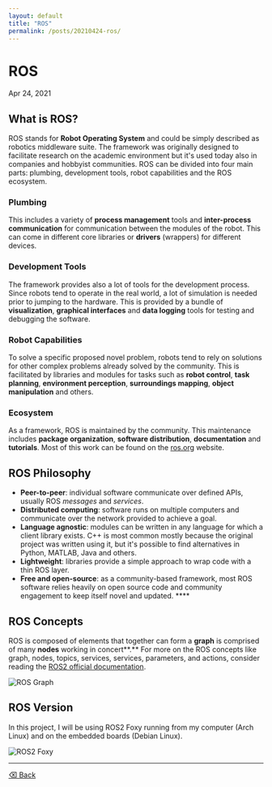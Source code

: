 ```yaml
---
layout: default
title: "ROS"
permalink: /posts/20210424-ros/
---
```


# ROS

Apr 24, 2021 

## What is ROS?

ROS stands for **Robot Operating System** and could be simply described as robotics middleware suite. The framework was originally designed to facilitate research on the academic environment but it's used today also in companies and hobbyist communities. ROS can be divided into four main parts: plumbing, development tools, robot capabilities and the ROS ecosystem.

### Plumbing

This includes a variety of **process management** tools and **inter-process communication** for communication between the modules of the robot. This can come in different core libraries or **drivers** (wrappers) for different devices.

### Development Tools

The framework provides also a lot of tools for the development process. Since robots tend to operate in the real world, a lot of simulation is needed prior to jumping to the hardware. This is provided by a bundle of **visualization**, **graphical interfaces** and **data logging** tools for testing and debugging the software.

### Robot Capabilities

To solve a specific proposed novel problem, robots tend to rely on solutions for other complex problems already solved by the community. This is facilitated by libraries and modules for tasks such as **robot control**, **task planning**, **environment perception**, **surroundings mapping**, **object manipulation** and others.

### Ecosystem

As a framework, ROS is maintained by the community. This maintenance includes **package organization**, **software distribution**, **documentation** and **tutorials**. Most of this work can be found on the [ros.org](http://ros.org) website.

## ROS Philosophy

- **Peer-to-peer**: individual software communicate over defined APIs, usually ROS *messages* and *services*.
- **Distributed computing**: software runs on multiple computers and communicate over the network provided to achieve a goal.
- **Language agnostic**: modules can be written in any language for which a client library exists. C++ is most common mostly because the original project was written using it, but it's possible to find alternatives in Python, MATLAB, Java and others.
- **Lightweight**: libraries provide a simple approach to wrap code with a thin ROS layer.
- **Free and open-source**: as a community-based framework, most ROS software relies heavily on open source code and community engagement to keep itself novel and updated.  ****

## ROS Concepts

ROS is composed of elements that together can form a **graph** is comprised of many **nodes** working in concert**.** For more on the ROS concepts like graph, nodes, topics, services, services, parameters, and actions, consider reading the [ROS2 official documentation](https://docs.ros.org/en/foxy/Tutorials.html). 

![ROS Graph](https://docs.ros.org/en/foxy/_images/Nodes-TopicandService.gif)

## ROS Version

In this project, I will be using ROS2 Foxy running from my computer (Arch Linux) and on the embedded boards (Debian Linux).

![ROS2 Foxy](https://upload.wikimedia.org/wikipedia/commons/thumb/2/21/ROS2_Foxy_Fitzroy_poster.png/1200px-ROS2_Foxy_Fitzroy_poster.png)

* * *

[⌫ Back](./../../)
